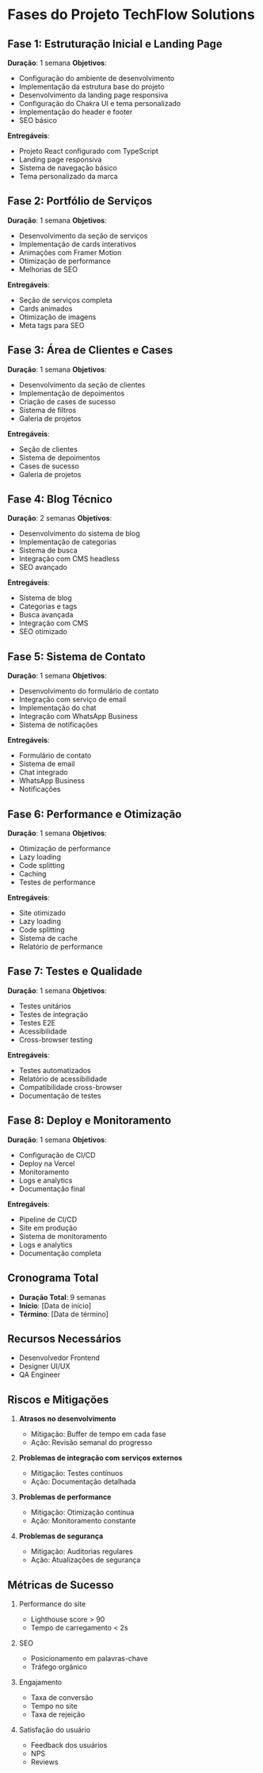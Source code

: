 # Fases do Projeto TechFlow Solutions

## Fase 1: Estruturação Inicial e Landing Page

**Duração**: 1 semana
**Objetivos**:

- Configuração do ambiente de desenvolvimento
- Implementação da estrutura base do projeto
- Desenvolvimento da landing page responsiva
- Configuração do Chakra UI e tema personalizado
- Implementação do header e footer
- SEO básico

**Entregáveis**:

- Projeto React configurado com TypeScript
- Landing page responsiva
- Sistema de navegação básico
- Tema personalizado da marca

## Fase 2: Portfólio de Serviços

**Duração**: 1 semana
**Objetivos**:

- Desenvolvimento da seção de serviços
- Implementação de cards interativos
- Animações com Framer Motion
- Otimização de performance
- Melhorias de SEO

**Entregáveis**:

- Seção de serviços completa
- Cards animados
- Otimização de imagens
- Meta tags para SEO

## Fase 3: Área de Clientes e Cases

**Duração**: 1 semana
**Objetivos**:

- Desenvolvimento da seção de clientes
- Implementação de depoimentos
- Criação de cases de sucesso
- Sistema de filtros
- Galeria de projetos

**Entregáveis**:

- Seção de clientes
- Sistema de depoimentos
- Cases de sucesso
- Galeria de projetos

## Fase 4: Blog Técnico

**Duração**: 2 semanas
**Objetivos**:

- Desenvolvimento do sistema de blog
- Implementação de categorias
- Sistema de busca
- Integração com CMS headless
- SEO avançado

**Entregáveis**:

- Sistema de blog
- Categorias e tags
- Busca avançada
- Integração com CMS
- SEO otimizado

## Fase 5: Sistema de Contato

**Duração**: 1 semana
**Objetivos**:

- Desenvolvimento do formulário de contato
- Integração com serviço de email
- Implementação do chat
- Integração com WhatsApp Business
- Sistema de notificações

**Entregáveis**:

- Formulário de contato
- Sistema de email
- Chat integrado
- WhatsApp Business
- Notificações

## Fase 6: Performance e Otimização

**Duração**: 1 semana
**Objetivos**:

- Otimização de performance
- Lazy loading
- Code splitting
- Caching
- Testes de performance

**Entregáveis**:

- Site otimizado
- Lazy loading
- Code splitting
- Sistema de cache
- Relatório de performance

## Fase 7: Testes e Qualidade

**Duração**: 1 semana
**Objetivos**:

- Testes unitários
- Testes de integração
- Testes E2E
- Acessibilidade
- Cross-browser testing

**Entregáveis**:

- Testes automatizados
- Relatório de acessibilidade
- Compatibilidade cross-browser
- Documentação de testes

## Fase 8: Deploy e Monitoramento

**Duração**: 1 semana
**Objetivos**:

- Configuração de CI/CD
- Deploy na Vercel
- Monitoramento
- Logs e analytics
- Documentação final

**Entregáveis**:

- Pipeline de CI/CD
- Site em produção
- Sistema de monitoramento
- Logs e analytics
- Documentação completa

## Cronograma Total

- **Duração Total**: 9 semanas
- **Início**: [Data de início]
- **Término**: [Data de término]

## Recursos Necessários

- Desenvolvedor Frontend
- Designer UI/UX
- QA Engineer

## Riscos e Mitigações

1. **Atrasos no desenvolvimento**
   - Mitigação: Buffer de tempo em cada fase
   - Ação: Revisão semanal do progresso

2. **Problemas de integração com serviços externos**
   - Mitigação: Testes contínuos
   - Ação: Documentação detalhada

3. **Problemas de performance**
   - Mitigação: Otimização contínua
   - Ação: Monitoramento constante

4. **Problemas de segurança**
   - Mitigação: Auditorias regulares
   - Ação: Atualizações de segurança

## Métricas de Sucesso

1. Performance do site
   - Lighthouse score > 90
   - Tempo de carregamento < 2s

2. SEO
   - Posicionamento em palavras-chave
   - Tráfego orgânico

3. Engajamento
   - Taxa de conversão
   - Tempo no site
   - Taxa de rejeição

4. Satisfação do usuário
   - Feedback dos usuários
   - NPS
   - Reviews
